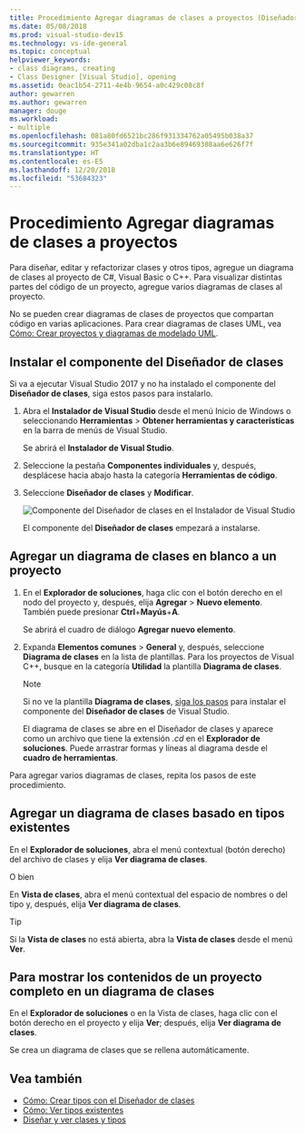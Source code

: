 ```yaml
---
title: Procedimiento Agregar diagramas de clases a proyectos (Diseñador de clases)
ms.date: 05/08/2018
ms.prod: visual-studio-dev15
ms.technology: vs-ide-general
ms.topic: conceptual
helpviewer_keywords:
- class diagrams, creating
- Class Designer [Visual Studio], opening
ms.assetid: 0eac1b54-2711-4e4b-9654-a0c429c08c8f
author: gewarren
ms.author: gewarren
manager: douge
ms.workload:
- multiple
ms.openlocfilehash: 081a80fd6521bc286f931334762a05495b038a37
ms.sourcegitcommit: 935e341a02dba1c2aa3b6e89469388aa6e626f7f
ms.translationtype: HT
ms.contentlocale: es-ES
ms.lasthandoff: 12/20/2018
ms.locfileid: "53684323"
---
```

# <a name="how-to-add-class-diagrams-to-projects"></a>Procedimiento Agregar diagramas de clases a proyectos

Para diseñar, editar y refactorizar clases y otros tipos, agregue un diagrama de clases al proyecto de C#, Visual Basic o C++. Para visualizar distintas partes del código de un proyecto, agregue varios diagramas de clases al proyecto.

No se pueden crear diagramas de clases de proyectos que compartan código en varias aplicaciones. Para crear diagramas de clases UML, vea [Cómo: Crear proyectos y diagramas de modelado UML](../../modeling/create-uml-modeling-projects-and-diagrams.md).

## <a name="install-the-class-designer-component"></a>Instalar el componente del Diseñador de clases

Si va a ejecutar Visual Studio 2017 y no ha instalado el componente del **Diseñador de clases**, siga estos pasos para instalarlo.

1. Abra el **Instalador de Visual Studio** desde el menú Inicio de Windows o seleccionando **Herramientas** > **Obtener herramientas y características** en la barra de menús de Visual Studio.

   Se abrirá el **Instalador de Visual Studio**.

1. Seleccione la pestaña **Componentes individuales** y, después, desplácese hacia abajo hasta la categoría **Herramientas de código**.

1. Seleccione **Diseñador de clases** y **Modificar**.

   ![Componente del Diseñador de clases en el Instalador de Visual Studio](media/class-designer-component.png)

   El componente del **Diseñador de clases** empezará a instalarse.

## <a name="add-a-blank-class-diagram-to-a-project"></a>Agregar un diagrama de clases en blanco a un proyecto

1. En el **Explorador de soluciones**, haga clic con el botón derecho en el nodo del proyecto y, después, elija **Agregar** > **Nuevo elemento**. También puede presionar **Ctrl**+**Mayús**+**A**.

   Se abrirá el cuadro de diálogo **Agregar nuevo elemento**.

2. Expanda **Elementos comunes** > **General** y, después, seleccione **Diagrama de clases** en la lista de plantillas. Para los proyectos de Visual C++, busque en la categoría **Utilidad** la plantilla **Diagrama de clases**.

   > [!NOTE]
   > Si no ve la plantilla **Diagrama de clases**, [siga los pasos](#install-the-class-designer-component) para instalar el componente del **Diseñador de clases** de Visual Studio.

   El diagrama de clases se abre en el Diseñador de clases y aparece como un archivo que tiene la extensión *.cd* en el **Explorador de soluciones**. Puede arrastrar formas y líneas al diagrama desde el **cuadro de herramientas**.

Para agregar varios diagramas de clases, repita los pasos de este procedimiento.

## <a name="add-a-class-diagram-based-on-existing-types"></a>Agregar un diagrama de clases basado en tipos existentes

En el **Explorador de soluciones**, abra el menú contextual (botón derecho) del archivo de clases y elija **Ver diagrama de clases**.

O bien

En **Vista de clases**, abra el menú contextual del espacio de nombres o del tipo y, después, elija **Ver diagrama de clases**.

> [!TIP]
> Si la **Vista de clases** no está abierta, abra la **Vista de clases** desde el menú **Ver**.

## <a name="to-display-the-contents-of-a-complete-project-in-a-class-diagram"></a>Para mostrar los contenidos de un proyecto completo en un diagrama de clases

En el **Explorador de soluciones** o en la Vista de clases, haga clic con el botón derecho en el proyecto y elija **Ver**; después, elija **Ver diagrama de clases**.

Se crea un diagrama de clases que se rellena automáticamente.

## <a name="see-also"></a>Vea también

- [Cómo: Crear tipos con el Diseñador de clases](how-to-create-types.md)
- [Cómo: Ver tipos existentes](how-to-view-existing-types.md)
- [Diseñar y ver clases y tipos](designing-and-viewing-classes-and-types.md)
